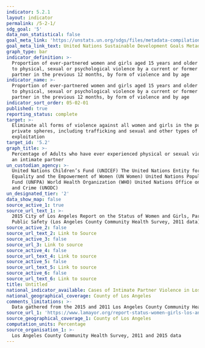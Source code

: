 ```yaml
---
indicator: 5.2.1
layout: indicator
permalink: /5-2-1/
sdg_goal: '5'
data_non_statistical: false
goal_meta_link: 'https://unstats.un.org/sdgs/files/metadata-compilation/Metadata-Goal-5.pdf'
goal_meta_link_text: United Nations Sustainable Development Goals Metadata (PDF 518 KB)
graph_type: bar
indicator_definition: >-
  Proportion of ever-partnered women and girls aged 15 years and older subjected
  to physical, sexual or psychological violence by a current or former intimate
  partner in the previous 12 months, by form of violence and by age
indicator_name: >-
  Proportion of ever-partnered women and girls aged 15 years and older subjected
  to physical, sexual or psychological violence by a current or former intimate
  partner in the previous 12 months, by form of violence and by age
indicator_sort_order: 05-02-01
published: true
reporting_status: complete
target: >-
  Eliminate all forms of violence against all women and girls in the public and
  private spheres, including trafficking and sexual and other types of
  exploitation
target_id: '5.2'
graph_title: >-
  Percentage of Adults who have ever experienced physical or sexual violence by
  an intimate partner
un_custodian_agency: >-
  United Nations Children’s Fund (UNICEF) The United Nations Entity for Gender
  Equality and the Empowerment of Women (UN Women) United Nations Population
  Fund (UNFPA) World Health Organization (WHO) United Nations Office on Drugs
  and Crime (UNODC)  
un_designated_tier: '2'
data_show_map: false
source_active_1: true
source_url_text_1: >-
  2015 City of Los Angeles Report on the Status of Women and Girls, Part 5:
  Public Safety (Los Angeles County Community Health Survey, 2011 data)
source_active_2: false
source_url_text_2: Link to Source
source_active_3: false
source_url_3: Link to source
source_active_4: false
source_url_text_4: Link to source
source_active_5: false
source_url_text_5: Link to source
source_active_6: false
source_url_text_6: Link to source
title: Untitled
national_indicator_available: Cases of Intimate Partner Violence in Los Angeles County
national_geographical_coverage: County of Los Angeles
comments_limitations: >-
  Data gathered from the 2015 and 2011 Los Angeles County Community Health Survey
source_url_1: 'https://www.lamayor.org/report-status-women-girls-los-angeles'
source_geographical_coverage_1: County of Los Angeles
computation_units: Percentage
source_organisation_1: >-
  Los Angeles County Community Health Survey, 2011 and 2015 data
---
```

